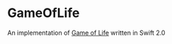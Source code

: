 # GameOfLife
An implementation of [Game of Life](https://sv.wikipedia.org/wiki/Game_of_Life) written in Swift 2.0
